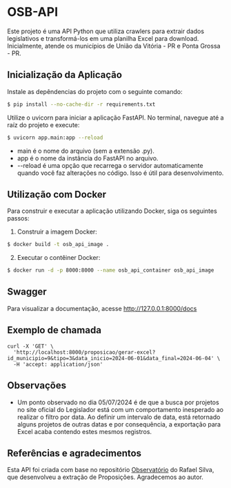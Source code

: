 # OSB-API

Este projeto é uma API Python que utiliza crawlers para extrair dados legislativos e transformá-los em uma planilha Excel para download. Inicialmente, atende os municípios de União da Vitória - PR e Ponta Grossa - PR.

## Inicialização da Aplicação

Instale as depêndencias do projeto com o seguinte comando:
```bash
$ pip install --no-cache-dir -r requirements.txt
```

Utilize o uvicorn para iniciar a aplicação FastAPI. No terminal, navegue até a raíz do projeto e execute:

```bash
$ uvicorn app.main:app --reload
```
- main é o nome do arquivo (sem a extensão .py).
- app é o nome da instância do FastAPI no arquivo.
- --reload é uma opção que recarrega o servidor automaticamente quando você faz alterações no código. Isso é útil para desenvolvimento.

## Utilização com Docker

Para construir e executar a aplicação utilizando Docker, siga os seguintes passos:

1. Construir a imagem Docker:
```bash
$ docker build -t osb_api_image .
```

2. Executar o contêiner Docker:
```bash
$ docker run -d -p 8000:8000 --name osb_api_container osb_api_image
```

## Swagger

Para visualizar a documentação, acesse http://127.0.0.1:8000/docs

## Exemplo de chamada

```
curl -X 'GET' \
  'http://localhost:8000/proposicao/gerar-excel?id_municipio=9&tipo=3&data_inicio=2024-06-01&data_final=2024-06-04' \
  -H 'accept: application/json'
```

## Observações

- Um ponto observado no dia 05/07/2024 é de que a busca por projetos no site oficial do Legislador está com um comportamento inesperado ao realizar o filtro por data. Ao definir um intervalo de data, está retornado alguns projetos de outras datas e por consequência, a exportação para Excel acaba contendo estes mesmos registros.

## Referências e agradecimentos

Esta API foi criada com base no repositório [Observatório](https://github.com/oliver-rafael/observatorio) do Rafael Silva, que desenvolveu a extração de Proposições. Agradecemos ao autor.